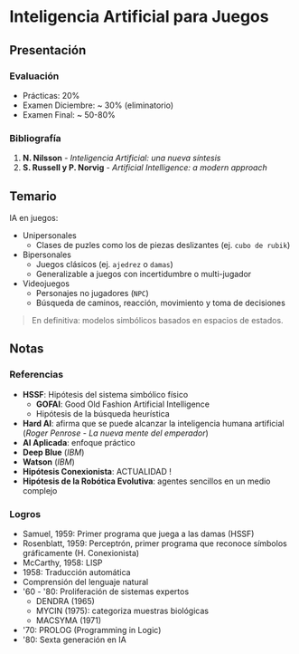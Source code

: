 # Inteligencia Artificial para Juegos
## Presentación

### Evaluación

- Prácticas: 20%
- Examen Diciembre: ~ 30% (eliminatorio)
- Examen Final: ~ 50-80%

### Bibliografía

1. **N. Nilsson** - _Inteligencia Artificial: una nueva síntesis_
2. **S. Russell y P. Norvig** - _Artificial Intelligence: a modern approach_

## Temario

IA en juegos:

- Unipersonales
	- Clases de puzles como los de piezas deslizantes (ej. `cubo de rubik`)
- Bipersonales
	- Juegos clásicos (ej. `ajedrez` o `damas`)
	- Generalizable a juegos con incertidumbre o multi-jugador
- Videojuegos
	- Personajes no jugadores (`NPC`)
	- Búsqueda de caminos, reacción, movimiento y toma de decisiones

> En definitiva: modelos simbólicos basados en espacios de estados.

## Notas

### Referencias

- **HSSF**: Hipótesis del sistema simbólico físico
	- **GOFAI**: Good Old Fashion Artificial Intelligence
	- Hipótesis de la búsqueda heurística
- **Hard AI**: afirma que se puede alcanzar la inteligencia humana artificial (_Roger Penrose - La nueva mente del emperador_)
- **AI Aplicada**: enfoque práctico
- **Deep Blue** (_IBM_)
- **Watson** (_IBM_)
- **Hipótesis Conexionista**: ACTUALIDAD !
- **Hipótesis de la Robótica Evolutiva**: agentes sencillos en un medio complejo

### Logros

- Samuel, 1959: Primer programa que juega a las damas (HSSF)
- Rosenblatt, 1959: Perceptrón, primer programa que reconoce símbolos gráficamente (H. Conexionista)
- McCarthy, 1958: LISP
- 1958: Traducción automática
- Comprensión del lenguaje natural
- '60 - '80: Proliferación de sistemas expertos
	- DENDRA (1965)
	- MYCIN (1975): categoriza muestras biológicas
	- MACSYMA (1971)
- '70: PROLOG (Programming in Logic)
- '80: Sexta generación en IA
